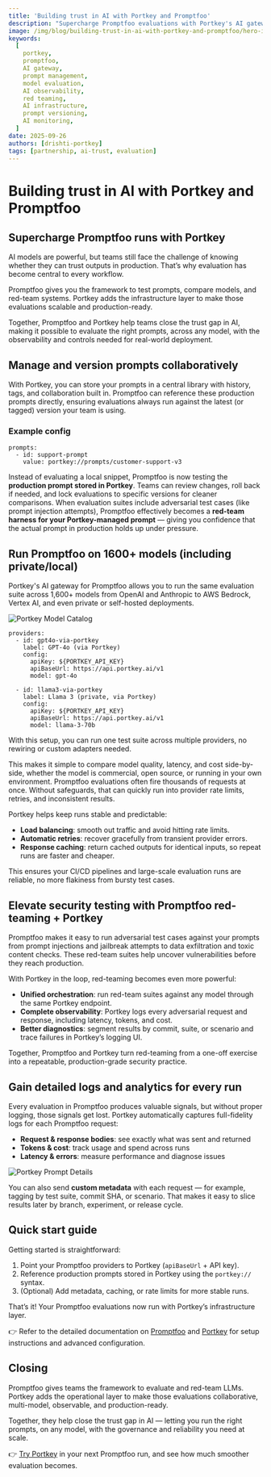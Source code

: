 ```yaml
---
title: 'Building trust in AI with Portkey and Promptfoo'
description: "Supercharge Promptfoo evaluations with Portkey's AI gateway. Run tests across 1600+ models, manage prompts collaboratively, and gain detailed analytics for production-ready AI trust."
image: /img/blog/building-trust-in-ai-with-portkey-and-promptfoo/hero-image.jpg
keywords:
  [
    portkey,
    promptfoo,
    AI gateway,
    prompt management,
    model evaluation,
    AI observability,
    red teaming,
    AI infrastructure,
    prompt versioning,
    AI monitoring,
  ]
date: 2025-09-26
authors: [drishti-portkey]
tags: [partnership, ai-trust, evaluation]
---
```


# Building trust in AI with Portkey and Promptfoo

## Supercharge Promptfoo runs with Portkey

AI models are powerful, but teams still face the challenge of knowing whether they can trust outputs in production. That’s why evaluation has become central to every workflow.

Promptfoo gives you the framework to test prompts, compare models, and red-team systems. Portkey adds the infrastructure layer to make those evaluations scalable and production-ready.

Together, Promptfoo and Portkey help teams close the trust gap in AI, making it possible to evaluate the right prompts, across any model, with the observability and controls needed for real-world deployment.

## Manage and version prompts collaboratively

With Portkey, you can store your prompts in a central library with history, tags, and collaboration built in. Promptfoo can reference these production prompts directly, ensuring evaluations always run against the latest (or tagged) version your team is using.

### Example config

```
prompts:
  - id: support-prompt
    value: portkey://prompts/customer-support-v3
```

Instead of evaluating a local snippet, Promptfoo is now testing the **production prompt stored in Portkey**. Teams can review changes, roll back if needed, and lock evaluations to specific versions for cleaner comparisons.
When evaluation suites include adversarial test cases (like prompt injection attempts), Promptfoo effectively becomes a **red-team harness for your Portkey-managed prompt** — giving you confidence that the actual prompt in production holds up under pressure.

## Run Promptfoo on 1600+ models (including private/local)

Portkey's AI gateway for Promptfoo allows you to run the same evaluation suite across 1,600+ models from OpenAI and Anthropic to AWS Bedrock, Vertex AI, and even private or self-hosted deployments.

![Portkey Model Catalog](/img/blog/building-trust-in-ai-with-portkey-and-promptfoo/portkey_model_catalog.png)

```
providers:
  - id: gpt4o-via-portkey
    label: GPT-4o (via Portkey)
    config:
      apiKey: ${PORTKEY_API_KEY}
      apiBaseUrl: https://api.portkey.ai/v1
      model: gpt-4o

  - id: llama3-via-portkey
    label: Llama 3 (private, via Portkey)
    config:
      apiKey: ${PORTKEY_API_KEY}
      apiBaseUrl: https://api.portkey.ai/v1
      model: llama-3-70b
```

With this setup, you can run one test suite across multiple providers, no rewiring or custom adapters needed.

This makes it simple to compare model quality, latency, and cost side-by-side, whether the model is commercial, open source, or running in your own environment.
Promptfoo evaluations often fire thousands of requests at once. Without safeguards, that can quickly run into provider rate limits, retries, and inconsistent results.

Portkey helps keep runs stable and predictable:

- **Load balancing**: smooth out traffic and avoid hitting rate limits.
- **Automatic retries**: recover gracefully from transient provider errors.
- **Response caching**: return cached outputs for identical inputs, so repeat runs are faster and cheaper.

This ensures your CI/CD pipelines and large-scale evaluation runs are reliable, no more flakiness from bursty test cases.

## Elevate security testing with Promptfoo red-teaming + Portkey

Promptfoo makes it easy to run adversarial test cases against your prompts from prompt injections and jailbreak attempts to data exfiltration and toxic content checks. These red-team suites help uncover vulnerabilities before they reach production.

With Portkey in the loop, red-teaming becomes even more powerful:

- **Unified orchestration**: run red-team suites against any model through the same Portkey endpoint.
- **Complete observability**: Portkey logs every adversarial request and response, including latency, tokens, and cost.
- **Better diagnostics**: segment results by commit, suite, or scenario and trace failures in Portkey’s logging UI.

Together, Promptfoo and Portkey turn red-teaming from a one-off exercise into a repeatable, production-grade security practice.

## Gain detailed logs and analytics for every run

Every evaluation in Promptfoo produces valuable signals, but without proper logging, those signals get lost. Portkey automatically captures full-fidelity logs for each Promptfoo request:

- **Request & response bodies**: see exactly what was sent and returned
- **Tokens & cost**: track usage and spend across runs
- **Latency & errors**: measure performance and diagnose issues

![Portkey Prompt Details](/img/blog/building-trust-in-ai-with-portkey-and-promptfoo/portkey_prompt_details.png)

You can also send **custom metadata** with each request — for example, tagging by test suite, commit SHA, or scenario. That makes it easy to slice results later by branch, experiment, or release cycle.

## Quick start guide

Getting started is straightforward:

1. Point your Promptfoo providers to Portkey (`apiBaseUrl` + API key).
2. Reference production prompts stored in Portkey using the `portkey://` syntax.
3. (Optional) Add metadata, caching, or rate limits for more stable runs.

That’s it! Your Promptfoo evaluations now run with Portkey’s infrastructure layer.

👉 Refer to the detailed documentation on [Promptfoo](https://www.promptfoo.dev/docs/integrations/portkey/) and [Portkey](https://portkey.ai/docs/integrations/libraries/promptfoo) for setup instructions and advanced configuration.

## Closing

Promptfoo gives teams the framework to evaluate and red-team LLMs. Portkey adds the operational layer to make those evaluations collaborative, multi-model, observable, and production-ready.

Together, they help close the trust gap in AI — letting you run the right prompts, on any model, with the governance and reliability you need at scale.

👉 [Try Portkey](https://app.portkey.ai/) in your next Promptfoo run, and see how much smoother evaluation becomes.
